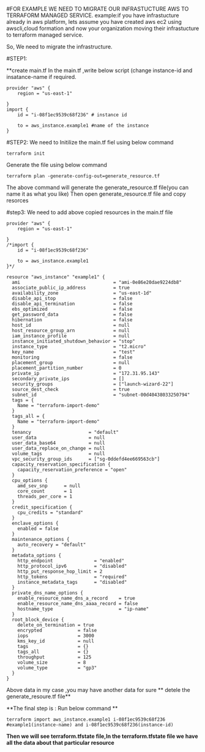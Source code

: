 #FOR EXAMPLE WE NEED TO MIGRATE OUR INFRASTUCTURE AWS TO TERRAFORM MANAGED SERVICE.
example:if you have infrastucture already in aws platform, lets assume you have created aws ec2 using awscli,cloud formation and now your organization moving their infrastucture to terraform managed service.

So, We need to migrate the infrastructure. 

#STEP1:

**create main.tf 
In the main.tf ,write below script (change instance-id and insatance-name if required.
```
provider "aws" {
    region = "us-east-1"
  
}
import {
    id = "i-08f1ec9539c68f236" # instance id  

    to = aws_instance.example1 #name of the instance
}
```

#STEP2:
We need to Initilize the main.tf fiel  using below command

```
terraform init
```
Generate the file using below command
```
terraform plan -generate-config-out=generate_resource.tf
```
The above command will generate the generate_resource.tf file(you can name it as what you like)
Then open generate_resource.tf file and copy resorces

#step3:
We need to add above copied resources in the main.tf file

```
provider "aws" {
    region = "us-east-1"
  
}
/*import {
    id = "i-08f1ec9539c68f236"  

    to = aws_instance.example1
}*/

resource "aws_instance" "example1" {
  ami                                  = "ami-0e86e20dae9224db8"
  associate_public_ip_address          = true
  availability_zone                    = "us-east-1d"
  disable_api_stop                     = false
  disable_api_termination              = false
  ebs_optimized                        = false
  get_password_data                    = false
  hibernation                          = false
  host_id                              = null
  host_resource_group_arn              = null
  iam_instance_profile                 = null
  instance_initiated_shutdown_behavior = "stop"
  instance_type                        = "t2.micro"
  key_name                             = "test"
  monitoring                           = false
  placement_group                      = null
  placement_partition_number           = 0
  private_ip                           = "172.31.95.143"
  secondary_private_ips                = []
  security_groups                      = ["launch-wizard-22"]
  source_dest_check                    = true
  subnet_id                            = "subnet-00d40438033250794"
  tags = {
    Name = "terraform-import-demo"
  }
  tags_all = {
    Name = "terraform-import-demo"
  }
  tenancy                     = "default"
  user_data                   = null
  user_data_base64            = null
  user_data_replace_on_change = null
  volume_tags                 = null
  vpc_security_group_ids      = ["sg-0ddefd4ee669563cb"]
  capacity_reservation_specification {
    capacity_reservation_preference = "open"
  }
  cpu_options {
    amd_sev_snp      = null
    core_count       = 1
    threads_per_core = 1
  }
  credit_specification {
    cpu_credits = "standard"
  }
  enclave_options {
    enabled = false
  }
  maintenance_options {
    auto_recovery = "default"
  }
  metadata_options {
    http_endpoint               = "enabled"
    http_protocol_ipv6          = "disabled"
    http_put_response_hop_limit = 2
    http_tokens                 = "required"
    instance_metadata_tags      = "disabled"
  }
  private_dns_name_options {
    enable_resource_name_dns_a_record    = true
    enable_resource_name_dns_aaaa_record = false
    hostname_type                        = "ip-name"
  }
  root_block_device {
    delete_on_termination = true
    encrypted             = false
    iops                  = 3000
    kms_key_id            = null
    tags                  = {}
    tags_all              = {}
    throughput            = 125
    volume_size           = 8
    volume_type           = "gp3"
  }
}
```
Above data in my case ,you may have another data for sure
** detele the generate_resoure.tf file**


**The final step is : Run below command **
```
terraform import aws_instance.example1 i-08f1ec9539c68f236  #example1(instance-name) and i-08f1ec9539c68f236(instance-id)
```
**Then we will see terraform.tfstate file,In the terraform.tfstate file we have all the data about that particular resource**




